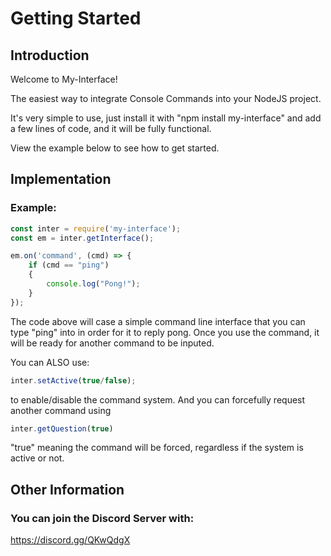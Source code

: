 Getting Started
=========================================

Introduction
-----------------------------------------
Welcome to My-Interface!

The easiest way to integrate Console Commands into your NodeJS project.

It's very simple to use, just install it with "npm install my-interface"
and add a few lines of code, and it will be fully functional.

View the example below to see how to get started.

Implementation
----------------------------------------

### Example:
```js
const inter = require('my-interface');
const em = inter.getInterface();

em.on('command', (cmd) => {
    if (cmd == "ping")
	{
	    console.log("Pong!");
	}
});
```

The code above will case a simple command line interface that you can type "ping" into in order for it to reply pong.
Once you use the command, it will be ready for another command to be inputed.

You can ALSO use:

```js
inter.setActive(true/false);
```

to enable/disable the command system. And you can forcefully request another command using 

```js
inter.getQuestion(true)
```

"true" meaning the command will be forced, regardless if the system is active or not.

Other Information
------------------------------------------

### You can join the Discord Server with:
https://discord.gg/QKwQdgX
